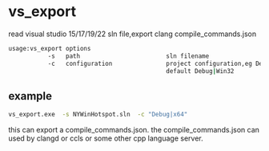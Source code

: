
# vs_export
read visual studio 15/17/19/22 sln file,export clang compile_commands.json

```cmd
usage:vs_export options
           -s   path                        sln filename
           -c   configuration               project configuration,eg Debug|Win32.
                                            default Debug|Win32
```

## example

```cmd
vs_export.exe  -s NYWinHotspot.sln  -c "Debug|x64"
```

this can export a compile_commands.json. the compile_commands.json can used by clangd or ccls or some other cpp language server.
